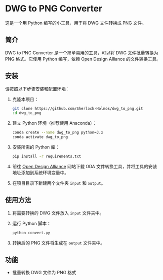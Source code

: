 # DWG to PNG Converter

这是一个用 Python 编写的小工具，用于将 DWG 文件转换成 PNG 文件。

## 简介

DWG to PNG Converter 是一个简单易用的工具，可以将 DWG 文件批量转换为 PNG 格式。它使用 Python 编写，依赖 Open Design Alliance 的文件转换工具。

## 安装

请按照以下步骤安装和配置环境：

1. 克隆本项目：

    ```bash
    git clone https://github.com/Sherlock-Holmos/dwg_to_png.git
    cd dwg_to_png
    ```

2. 建立 Python 环境（推荐使用 Anaconda）：

    ```bash
    conda create --name dwg_to_png python=3.x
    conda activate dwg_to_png
    ```

3. 安装所需的 Python 库：

    ```bash
    pip install -r requirements.txt
    ```

4. 前往 [Open Design Alliance](https://www.opendesign.com/guestfiles/oda_file_converter) 网站下载 ODA 文件转换工具，并将工具的安装地址添加到系统环境变量中。

5. 在项目目录下新建两个文件夹 `input` 和 `output`。

## 使用方法

1. 将需要转换的 DWG 文件放入 `input` 文件夹中。

2. 运行 Python 脚本：

    ```bash
    python convert.py
    ```

3. 转换后的 PNG 文件将生成在 `output` 文件夹中。

## 功能

- 批量转换 DWG 文件为 PNG 格式
